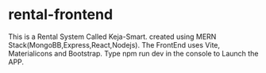 # rental-frontend
This is a Rental System Called Keja-Smart.
created using MERN Stack(MongoBB,Express,React,Nodejs).
The FrontEnd uses Vite, Materialicons and Bootstrap.
Type npm run dev in the console to Launch the APP.
